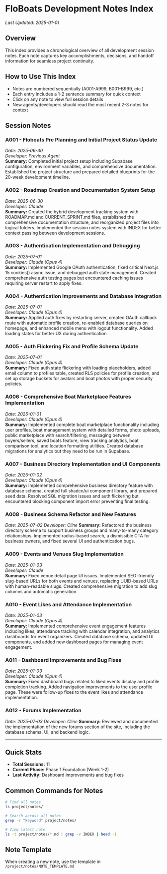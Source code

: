 # FloBoats Development Notes Index
*Last Updated: 2025-01-01*

## Overview
This index provides a chronological overview of all development session notes. Each note captures key accomplishments, decisions, and handoff information for seamless project continuity.

## How to Use This Index
- Notes are numbered sequentially (A001-A999, B001-B999, etc.)
- Each entry includes a 1-2 sentence summary for quick context
- Click on any note to view full session details
- New agents/developers should read the most recent 2-3 notes for context

## Session Notes

### A001 - Floboats Pre Planning and Initial Project Status Update
*Date: 2025-06-30*  
*Developer: Previous Agent*  
**Summary:** Completed initial project setup including Supabase configuration, environment variables, and comprehensive documentation. Established the project structure and prepared detailed blueprints for the 20-week development timeline.

### A002 - Roadmap Creation and Documentation System Setup
*Date: 2025-06-30*  
*Developer: Claude*  
**Summary:** Created the hybrid development tracking system with ROADMAP.md and CURRENT_SPRINT.md files, established the comprehensive documentation structure, and reorganized project files into logical folders. Implemented the session notes system with INDEX for better context passing between development sessions.

### A003 - Authentication Implementation and Debugging
*Date: 2025-07-01*  
*Developer: Claude (Opus 4)*  
**Summary:** Implemented Google OAuth authentication, fixed critical Next.js 15 cookies() async issue, and debugged auth state management. Created comprehensive auth testing pages but encountered caching issues requiring server restart to apply fixes.

### A004 - Authentication Improvements and Database Integration
*Date: 2025-07-01*  
*Developer: Claude (Opus 4)*  
**Summary:** Applied auth fixes by restarting server, created OAuth callback route with automatic profile creation, re-enabled database queries on homepage, and enhanced mobile menu with logout functionality. Added loading states for better UX during authentication.

### A005 - Auth Flickering Fix and Profile Schema Update
*Date: 2025-07-01*  
*Developer: Claude (Opus 4)*  
**Summary:** Fixed auth state flickering with loading placeholders, added email column to profiles table, created RLS policies for profile creation, and set up storage buckets for avatars and boat photos with proper security policies.

### A006 - Comprehensive Boat Marketplace Features Implementation
*Date: 2025-01-01*  
*Developer: Claude (Opus 4)*  
**Summary:** Implemented complete boat marketplace functionality including user profiles, boat management system with detailed forms, photo uploads, public marketplace with search/filtering, messaging between buyers/sellers, saved boats feature, view tracking analytics, boat comparison tool, and location formatting utilities. Created database migrations for analytics but they need to be run in Supabase.

### A007 - Business Directory Implementation and UI Components
*Date: 2025-01-02*  
*Developer: Claude (Opus 4)*  
**Summary:** Implemented comprehensive business directory feature with database schema, created full shadcn/ui component library, and prepared seed data. Resolved SQL migration issues and auth flickering but encountered blocking component import error preventing final testing.

### A008 - Business Schema Refactor and New Features
*Date: 2025-07-02*
*Developer: Cline*
**Summary:** Refactored the business directory schema to support business groups and many-to-many category relationships. Implemented radius-based search, a dismissible CTA for business owners, and fixed several UI and authentication bugs.

### A009 - Events and Venues Slug Implementation
*Date: 2025-01-03*  
*Developer: Claude*  
**Summary:** Fixed venue detail page UI issues. Implemented SEO-friendly slug-based URLs for both events and venues, replacing UUID-based URLs with human-readable slugs. Created comprehensive migration to add slug columns and automatic generation.

### A010 - Event Likes and Attendance Implementation
*Date: 2025-01-03*  
*Developer: Claude (Opus 4)*  
**Summary:** Implemented comprehensive event engagement features including likes, attendance tracking with calendar integration, and analytics dashboards for event organizers. Created database schema, updated UI components, and added new dashboard pages for managing event engagement.

### A011 - Dashboard Improvements and Bug Fixes
*Date: 2025-01-03*  
*Developer: Claude (Opus 4)*  
**Summary:** Fixed dashboard bugs related to liked events display and profile completion tracking. Added navigation improvements to the user profile page. These were follow-up fixes to the event likes and attendance implementation.

### A012 - Forums Implementation
*Date: 2025-07-03*
*Developer: Cline*
**Summary:** Reviewed and documented the implementation of the new forums section of the site, including the database schema, UI, and backend logic.

---

## Quick Stats
- **Total Sessions:** 11
- **Current Phase:** Phase 1 Foundation (Week 1-2)
- **Last Activity:** Dashboard improvements and bug fixes

## Common Commands for Notes
```bash
# Find all notes
ls project/notes/

# Search across all notes
grep -r "keyword" project/notes/

# View latest note
ls -t project/notes/*.md | grep -v INDEX | head -1
```

## Note Template
When creating a new note, use the template in `/project/notes/NOTE_TEMPLATE.md`
